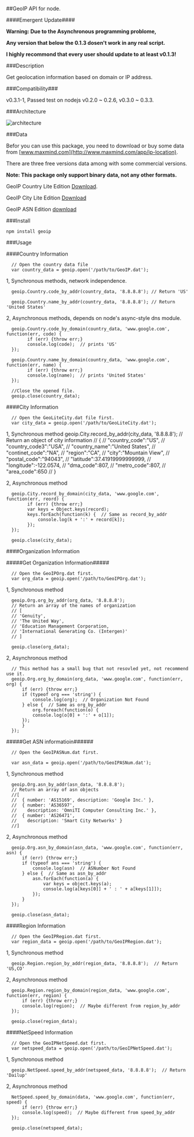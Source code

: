 ##GeoIP API for node.

####Emergent Update####

__Warning: Due to the Asynchronous programming problome,__

__Any version that below the 0.1.3 dosen't work in any real script.__

__I highly recommond that every user should update to at least v0.1.3!__

###Description

Get geolocation information based on domain or IP address.

###Compatibility###

v0.3.1-1, Passed test on nodejs v0.2.0 ~ 0.2.6, v0.3.0 ~ 0.3.3.

###Architecture

![architecture](https://github.com/kuno/GeoIP/raw/master/misc/architecture.png)


###Data

Befor you can use this package, you need to download or buy some data from [www.maxmind.com](http://www.maxmind.com/app/ip-location).

There are three free versions data among with some commercial versions.

__Note: This package only support binary data, not any other formats.__

GeoIP Country Lite Edition [Download](http://geolite.maxmind.com/download/geoip/database/GeoLiteCountry/GeoIP.dat.gz).

GeoIP City Lite Edition [Download](http://geolite.maxmind.com/download/geoip/database/GeoLiteCity.dat.gz)

GeoIP ASN Edition [download](http://geolite.maxmind.com/download/geoip/database/asnum/GeoIPASNum.dat.gz)


###Install

    npm install geoip

###Usage

####Country Information

      // Open the country data file
      var country_data = geoip.open('/path/to/GeoIP.dat');

1, Synchronous methods, network independence.

      geoip.Country.code_by_addr(country_data, '8.8.8.8'); // Return 'US'

      geoip.Country.name_by_addr(country_data, '8.8.8.8'); // Return  'United States'

2, Asynchronous methods, depends on node's async-style dns module.

      geoip.Country.code_by_domain(country_data, 'www.google.com', function(err, code) {
            if (err) {throw err;}
            console.log(code);  // prints 'US'
      });

      geoip.Country.name_by_domain(country_data, 'www.google.com', function(err, name) {
            if (err) {throw err;}
            console.log(name);  // prints 'United States'
      });

      //Close the opened file.
      geoip.close(country_data);

####City Information

      // Open the GeoLiteCity.dat file first.
      var city_data = geoip.open('/path/to/GeoLiteCity.dat');

1, Synchronous method
      geoip.City.record_by_addr(city_data, '8.8.8.8');
      // Return an object of city information
      // {
      //  "country_code":"US",
      //  "country_code3":"USA",
      //  "country_name":"United States",
      //  "continet_code":"NA",
      //  "region":"CA",
      //  "city":"Mountain View",
      //  "postal_code":"94043",
      //  "latitude":37.41919999999999,
      //  "longitude":-122.0574,
      //  "dma_code":807,
      //  "metro_code":807,
      //  "area_code":650
      //  }    

2, Asynchronous method

      geoip.City.record_by_domain(city_data, 'www.google.com', function(err, reord) {
            if (err) {throw err;}
            var keys = Object.keys(record);
            keys.forEach(function(k) {  // Same as record_by_addr
                console.log(k + ':' + record[k]);
            });   
      });

      geoip.close(city_data);

####Organization Information

#####Get Organization Information#####

      // Open the GeoIPOrg.dat first.
      var org_data = geoip.open('/path/to/GeoIPOrg.dat');

1, Synchronous method

      geoip.Org.org_by_addr(org_data, '8.8.8.8');
      // Return an array of the names of organization
      // [
      // 'Genuity',
      // 'The United Way',
      // 'Education Management Corporation,
      // 'International Generating Co. (Intergen)'
      // ]    

      geoip.close(org_data);

2, Asynchronous method

      // This method has a small bug that not resovled yet, not recommend use it.
      geoip.Org.org_by_domain(org_data, 'www.google.com', function(err, org) {
          if (err) {throw err;}
          if (typeof org === 'string') {
              console.log(org);  // Organization Not Found
          } else {  // Same as org_by_addr
              org.foreach(function(o) {
              console.log(o[0] + ':' + o[1]);
          });
          }
      });

        
#####Get ASN informatioin######

      // Open the GeoIPASNum.dat first.

      var asn_data = geoip.open('/path/to/GeoIPASNum.dat');

1, Synchronous method

      geoip.Org.asn_by_addr(asn_data, '8.8.8.8');
      // Return an array of asn objects
      //[ 
      //  { number: 'AS15169', description: 'Google Inc.' },
      //  { number: 'AS36597',
      //    description: 'OmniTI Computer Consulting Inc.' },
      //  { number: 'AS26471',
      //    description: 'Smart City Networks' } 
      //]

2, Asynchronous method
      
      geoip.Org.asn_by_domain(asn_data, 'www.google.com', function(err, asn) {
          if (err) {throw err;}
          if (typeof ans === 'string') {
              console.log(asn)  // ASNumber Not Found
          } else {  // Same as asn_by_addr
              asn.forEach(function(a) {
                  var keys = object.keys(a);
                  console.log(a[keys[0]] + ' : ' + a[keys[1]]);
              });
          }
      });

      geoip.close(asn_data);

      
####Region Information

      // Open the GeoIPRegion.dat first.
      var region_data = geoip.open('/path/to/GeoIPRegion.dat');

1, Synchronous method

      geoip.Region.region_by_addr(region_data, '8.8.8.8');  // Return 'US,CO'

2, Asynchronous method

      geoip.Region.region_by_domain(region_data, 'www.google.com', function(err, region) {
          if (err) {throw err;}
          console.log(region);  // Maybe different from region_by_addr
      });

      geoip.close(region_data);


####NetSpeed Information

      // Open the GeoIPNetSpeed.dat first.
      var netspeed_data = geoip.open('/path/to/GeoIPNetSpeed.dat');

1, Synchronous method

      geoip.NetSpeed.speed_by_addr(netspeed_data, '8.8.8.8');  // Return 'Dailup'

2, Asynchronous method
      
      NetSpeed.speed_by_domain(data, 'www.google.com', function(err, speed) {
          if (err) {throw err;}
          console.log(speed);  // Maybe different from speed_by_addr
      });

      geoip.close(netspeed_data);

